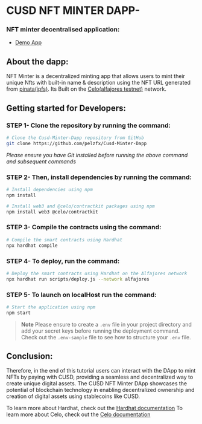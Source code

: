 # CUSD NFT MINTER DAPP-

### NFT minter decentralised application:

- [Demo App](https://cusd-minter-dapp-891d47.spheron.app/)

## About the dapp:

NFT Minter is a decentralized minting app that allows users to mint their unique Nfts with built-in name & description using the NFT URL generated from [pinata(ipfs)](https://www.pinata.cloud/).
Its Built on the [Celo(alfajores testnet)](https://docs.celo.org/network) network.

## Getting started for Developers:

### **STEP 1**- Clone the repository by running the command:

```bash
# Clone the Cusd-Minter-Dapp repository from GitHub
git clone https://github.com/pelzfx/Cusd-Minter-Dapp
```
_Please ensure you have Git installed before running the above command and subsequent commands_

### **STEP 2**- Then, install dependencies by running the command:

```bash
# Install dependencies using npm
npm install

# Install web3 and @celo/contractkit packages using npm
npm install web3 @celo/contractkit
```

### **STEP 3**- Compile the contracts using the command:

````bash
# Compile the smart contracts using Hardhat
npx hardhat compile
````

### **STEP 4**- To deploy, run the command:

```bash
# Deploy the smart contracts using Hardhat on the Alfajores network
npx hardhat run scripts/deploy.js --network alfajores
```

### **STEP 5**- To launch on localHost run the command:

```bash
# Start the application using npm
npm start
```

> **Note** Please ensure to create a `.env` file in your project directory and add your secret keys before running the deployment command. Check out the `.env-sample` file to see how to structure your `.env` file.

## Conclusion:

Therefore, in the end of this tutorial users can interact with the DApp to mint NFTs by paying with CUSD, providing a seamless and decentralized way to create unique digital assets. The CUSD NFT Minter DApp showcases the potential of blockchain technology in enabling decentralized ownership and creation of digital assets using stablecoins like CUSD.


To learn more about Hardhat, check out the [Hardhat documentation](https://hardhat.org/hardhat-runner/docs/getting-started)
To learn more about Celo, check out the [Celo documentation](https://docs.celo.org/)
